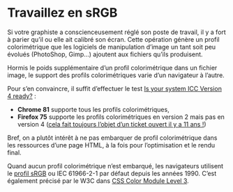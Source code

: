 Travaillez en sRGB
==================

Si votre graphiste a conscienceusement réglé son poste de travail, il y a fort à parier qu’il ou elle ait calibré son écran. Cette opération génère un profil colorimétrique que les logiciels de manipulation d’image un tant soit peu évolués (PhotoShop, Gimp…) ajoutent aux fichiers qu’ils produisent.

Hormis le poids supplémentaire d’un profil colorimétrique dans un fichier image, le support des profils colorimétriques varie d’un navigateur à l’autre.

Pour s’en convaincre, il suffit d’effectuer le test [Is your system ICC Version 4 ready?](http://www.color.org/version4html.xalter) :

- **Chrome 81** supporte tous les profils colorimétriques,
- **Firefox 75** supporte les profils colorimétriques en version 2 mais pas en version 4 ([cela fait toujours l’objet d’un ticket ouvert il y a 11 ans !](https://bugzilla.mozilla.org/show_bug.cgi?id=488800))

Bref, on a plutôt intérêt à ne pas embarquer de profil colorimétrique dans les ressources d’une page HTML, à la fois pour l’optimisation et le rendu final.

Quand aucun profil colorimétrique n’est embarqué, les navigateurs utilisent le [profil sRGB](https://fr.wikipedia.org/wiki/SRGB) ou IEC 61966-2-1 par défaut depuis les années 1990. C’est également précisé par le W3C dans [CSS Color Module Level 3](https://www.w3.org/TR/css-color-3/).
